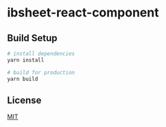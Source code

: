 # ibsheet-react-component

## Build Setup

```bash
# install dependencies
yarn install

# build for production
yarn build
```

## License

[MIT](./LICENSE)
